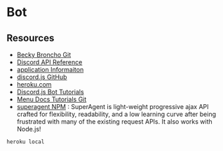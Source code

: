 # Bot

## Resources

- [Becky Broncho Git](https://github.com/ThaDewey/BeckyBronchoDiscord)
- [Discord API Reference](https://discordapp.com/developers/docs/reference)
- [application Informaiton](https://discordapp.com/developers/applications/471730407537377316/oauth)
- [discord.js GitHub](https://discord.js.org/#/)
- [heroku.com](https://dashboard.heroku.com/apps/becky-broncho-discord)
- [Discord.js Bot Tutorials](https://www.youtube.com/watch?v=m2ayDoyn3sY&list=PLWnw41ah3I4ZfNLV3by7nB6JO2WcCc3Wj&index=2)
- [Menu Docs Tutorials Git](https://github.com/MenuDocs/Discord.JS-Tutorial)
- [superagent NPM](https://visionmedia.github.io/superagent/) : SuperAgent is light-weight progressive ajax API crafted for flexibility, readability, and a low learning curve after being frustrated with many of the existing request APIs. It also works with Node.js!


``` heroku local ```